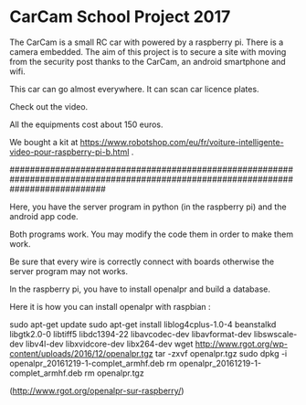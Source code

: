 # CarCam School Project 2017

The CarCam is a small RC car with powered by a raspberry pi. There is a camera embedded. The aim of this project is to secure a site with moving from the security post thanks to the CarCam, an android smartphone and wifi.

This car can go almost everywhere. It can scan car licence plates.

Check out the video.

All the equipments cost about 150 euros.

We bought a kit at https://www.robotshop.com/eu/fr/voiture-intelligente-video-pour-raspberry-pi-b.html .

###################################################################################################################################

Here, you have the server program in python (in the raspberry pi) and the android app code.

Both programs work. You may modify the code them in order to make them work.

Be sure that every wire is correctly connect with boards otherwise the server program may not works.

In the raspberry pi, you have to install openalpr and build a database.

Here it is how you can install openalpr with raspbian :

  sudo apt-get update
  sudo apt-get install liblog4cplus-1.0-4 beanstalkd libgtk2.0-0 libtiff5 libdc1394-22 libavcodec-dev libavformat-dev libswscale-dev libv4l-dev libxvidcore-dev libx264-dev
  wget http://www.rgot.org/wp-content/uploads/2016/12/openalpr.tgz
  tar -zxvf openalpr.tgz
  sudo dpkg -i openalpr_20161219-1-complet_armhf.deb
  rm openalpr_20161219-1-complet_armhf.deb
  rm openalpr.tgz
  
(http://www.rgot.org/openalpr-sur-raspberry/)


